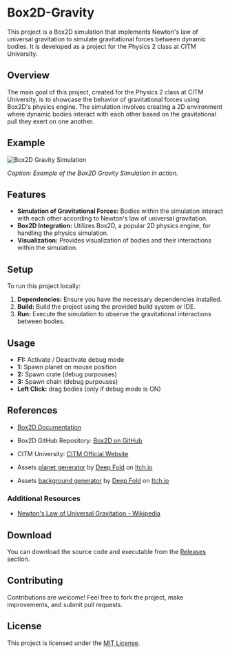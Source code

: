 # Box2D-Gravity

This project is a Box2D simulation that implements Newton's law of universal gravitation to simulate gravitational forces between dynamic bodies. It is developed as a project for the Physics 2 class at CITM University.

## Overview

The main goal of this project, created for the Physics 2 class at CITM University, is to showcase the behavior of gravitational forces using Box2D's physics engine. The simulation involves creating a 2D environment where dynamic bodies interact with each other based on the gravitational pull they exert on one another.

## Example

![Box2D Gravity Simulation](Game/assets/example.gif)

*Caption: Example of the Box2D Gravity Simulation in action.*

## Features

- **Simulation of Gravitational Forces:** Bodies within the simulation interact with each other according to Newton's law of universal gravitation.
- **Box2D Integration:** Utilizes Box2D, a popular 2D physics engine, for handling the physics simulation.
- **Visualization:** Provides visualization of bodies and their interactions within the simulation.

## Setup

To run this project locally:

1. **Dependencies:** Ensure you have the necessary dependencies installed.
2. **Build:** Build the project using the provided build system or IDE.
3. **Run:** Execute the simulation to observe the gravitational interactions between bodies.

## Usage

- **F1:** Activate / Deactivate debug mode
- **1:** Spawn planet on mouse position
- **2:** Spawn crate (debug purpouses)
- **3:** Spawn chain (debug purpouses)
- **Left Click:** drag bodies (only if debug mode is ON)

## References

- [Box2D Documentation](https://box2d.org/documentation/)
- Box2D GitHub Repository: [Box2D on GitHub](https://github.com/erincatto/Box2D)
- CITM University: [CITM Official Website](https://www.citm.upc.edu/)
- Assets [planet generator](https://deep-fold.itch.io/pixel-planet-generator) by [Deep Fold](https://itch.io/profile/deep-fold) on [Itch.io](https://itch.io/)

- Assets [background generator](https://deep-fold.itch.io/space-background-generator) by [Deep Fold](https://itch.io/profile/deep-fold) on [Itch.io](https://itch.io/)

### Additional Resources

- [Newton's Law of Universal Gravitation - Wikipedia](https://en.wikipedia.org/wiki/Newton%27s_law_of_universal_gravitation)

## Download

You can download the source code and executable from the [Releases](https://github.com/mdoradom/Box2D-Gravity/releases) section.

## Contributing

Contributions are welcome! Feel free to fork the project, make improvements, and submit pull requests.

## License

This project is licensed under the [MIT License](LICENSE).
